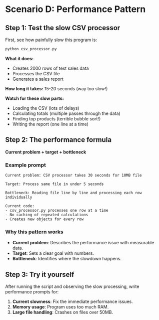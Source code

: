 # Scenario D: Performance Pattern

## Step 1: Test the slow CSV processor

First, see how painfully slow this program is:

```bash
python csv_processor.py
```

**What it does:** 
- Creates 2000 rows of test sales data
- Processes the CSV file 
- Generates a sales report

**How long it takes:** 15-20 seconds (way too slow!)

**Watch for these slow parts:**
- Loading the CSV (lots of delays)
- Calculating totals (multiple passes through the data)
- Finding top products (terrible bubble sort!)
- Writing the report (one line at a time)

## Step 2: The performance formula
**Current problem + target + bottleneck**

### Example prompt
```
Current problem: CSV processor takes 30 seconds for 10MB file

Target: Process same file in under 5 seconds

Bottleneck: Reading file line by line and processing each row individually

Current code:
- csv_processor.py processes one row at a time
- No caching of repeated calculations
- Creates new objects for every row
```

### Why this pattern works
- **Current problem**: Describes the performance issue with measurable data.
- **Target**: Sets a clear goal with numbers.
- **Bottleneck**: Identifies where the slowdown happens.

## Step 3: Try it yourself

After running the script and observing the slow processing, write performance prompts for:

1. **Current slowness**: Fix the immediate performance issues.
2. **Memory usage**: Program uses too much RAM.
3. **Large file handling**: Crashes on files over 50MB.
